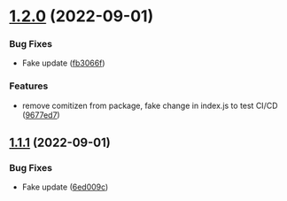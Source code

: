 # [1.2.0](https://github.com/LilaRest/tulipe/compare/v1.1.1...v1.2.0) (2022-09-01)


### Bug Fixes

* Fake update ([fb3066f](https://github.com/LilaRest/tulipe/commit/fb3066f1dd8520a21d3cac970d4721358803edf5))


### Features

* remove comitizen from package, fake change in index.js to test CI/CD ([9677ed7](https://github.com/LilaRest/tulipe/commit/9677ed7c10fa9aa4c850242e03d1b17cbc47d11a))

## [1.1.1](https://github.com/LilaRest/tulipe/compare/v1.1.0...v1.1.1) (2022-09-01)


### Bug Fixes

* Fake update ([6ed009c](https://github.com/LilaRest/tulipe/commit/6ed009c0589cca2acde1c8e996e4c99eb2bdac73))
